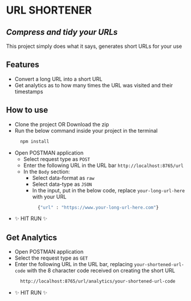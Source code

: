 # URL SHORTENER
## _Compress and tidy your URLs_

This project simply does what it says, generates short URLs for your use

## Features

- Convert a long URL into a short URL
- Get analytics as to how many times the URL was visited and their timestamps



## How to use

- Clone the project OR Download the zip
- Run the below command inside your project in the terminal
  ```sh
    npm install
  ```
- Open POSTMAN application
  - Select request type as `POST`
  - Enter the following URL in the URL bar `http://localhost:8765/url`
  - In the `Body` section:
    - Select data-format as `raw`
    - Select data-type as `JSON`
    - In the input, put in the below code, replace `your-long-url-here` with your URL
      ```sh
        {"url" : "https://www.your-long-url-here.com"}
      ```
- ✨ HIT RUN ✨

## Get Analytics

- Open POSTMAN application
- Select the request type as `GET`
- Enter the following URL in the URL bar, replacing `your-shortened-url-code` with the 8 character code received on creating the short URL
  ```sh
    http://localhost:8765/url/analytics/your-shortened-url-code
  ```
- ✨ HIT RUN ✨
 

